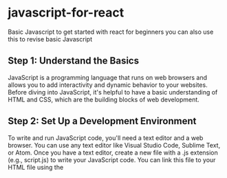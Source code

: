 # javascript-for-react
Basic Javascript to get started with react for beginners you can also use this to revise basic Javascript

## Step 1: Understand the Basics
JavaScript is a programming language that runs on web browsers and allows you to add interactivity and dynamic behavior to your websites. Before diving into JavaScript, it's helpful to have a basic understanding of HTML and CSS, which are the building blocks of web development.

## Step 2: Set Up a Development Environment
To write and run JavaScript code, you'll need a text editor and a web browser. You can use any text editor like Visual Studio Code, Sublime Text, or Atom. Once you have a text editor, create a new file with a .js extension (e.g., script.js) to write your JavaScript code. You can link this file to your HTML file using the <script> tag.
  
## Step 3: Variables and Data Types
In JavaScript, you use variables to store and manipulate data. Variables are declared using the let, const, or var keywords. JavaScript has different data types, including numbers, strings, booleans, arrays, and objects.

```
let message = "Hello, World!";
const pi = 3.14;
let isTrue = true;
let numbers = [1, 2, 3, 4, 5];
let person = {
  name: "John",
  age: 30,
};
```
   
## Step 4: Operators and Expressions
  
JavaScript provides various operators for performing arithmetic, comparison, logical, and assignment operations. You can use expressions to combine variables and values to produce a result.

```
let x = 5;
let y = 3;
let sum = x + y;
let isGreater = x > y;  
```

## Step 5: Control Flow
JavaScript provides different control flow statements to make decisions and repeat code blocks. These include if...else statements, switch statements, and loops like for, while, and do...while.

``` 
let age = 18;

if (age >= 18) {
  console.log("You are an adult.");
} else {
  console.log("You are a minor.");
}

let day = "Monday";

switch (day) {
  case "Saturday":
    console.log("It's the weekend!");
    break;
  case "Sunday":
    console.log("It's the weekend!");
    break;
  default:
    console.log("It's a weekday.");
}

for (let i = 1; i <= 5; i++) {
  console.log(i);
}

let i = 1;
while (i <= 5) {
  console.log(i);
  i++;
}
```

## Step 6: Functions
Functions allow you to group code into reusable blocks. You can define your own functions or use built-in JavaScript functions.

```
function greet(name) {
  console.log("Hello, " + name + "!");
}

greet("John");

function add(x, y) {
  return x + y;
}

let result = add(3, 4);
console.log(result);
```

## Step 7: Working with the Document Object Model (DOM)
  
The Document Object Model (DOM) represents the structure of an HTML document. JavaScript can interact with the DOM to manipulate elements, change styles, handle events, and more.

```
let heading = document.getElementById("myHeading");
heading.textContent = "New Heading";
heading.style.color = "red";

let button = document.getElementById("myButton");
button.addEventListener("click", function() {
  console.log("Button clicked!");
});
```

These are the fundamental concepts of JavaScript that will provide a solid foundation for learning React. Remember to practice writing code and experiment with examples to reinforce your understanding
  
## step 8: Further Learning
 
#### Step 1: Review the Basics

Take some time to review the basics of JavaScript. Ensure you have a good understanding of variables, data types, operators, control flow statements, functions, and the DOM.

Resources:
  
[Mozilla Developer Network (MDN) JavaScript Guide](developer.mozilla.org/en-US/docs/Web/JavaScript/Guide)
  
[JavaScript.info](javascript.info)
  
[Eloquent JavaScript](eloquentjavascript.net)

#### Step 2: Explore Advanced JavaScript Concepts

Once you have a solid grasp of the fundamentals, it's time to dive into more advanced JavaScript concepts. Some important areas to explore include:

    Closures: Learn about lexical scoping, closure creation, and their practical applications.
  
    Prototypes and Object-Oriented Programming: Understand JavaScript's unique approach to object-oriented programming and how prototypes work.
  
    Asynchronous JavaScript: Explore asynchronous programming concepts, including callbacks, promises, and async/await.
  
    Modules: Learn about JavaScript modules to organize and structure your code effectively.

Resources:

[MDN JavaScript Reference](developer.mozilla.org/en-US/docs/Web/JavaScript/Reference)
  
[JavaScript.info Advanced Topics](javascript.info/advanced-topics)

#### Step 3: Practice Coding

Practice is crucial for mastering any programming language. Challenge yourself with coding exercises and projects to reinforce your knowledge. Some platforms that offer coding exercises and projects include:

    FreeCodeCamp: freecodecamp.org
  
    Codecademy: codecademy.com
  
    LeetCode: leetcode.com

#### Step 4: Read JavaScript Books

Consider reading books that delve deeper into JavaScript concepts. Here are a few highly recommended options:

    "You Don't Know JS" series by Kyle Simpson: A comprehensive series of books that covers JavaScript in detail.
  
    "JavaScript: The Good Parts" by Douglas Crockford: A concise guide that highlights the good parts of JavaScript.
  
    "Effective JavaScript" by David Herman: Provides practical tips and techniques for writing effective JavaScript code.

#### Step 5: Engage in the JavaScript Community

Engaging with the JavaScript community can be valuable for learning and staying up to date with the latest trends. Participate in online forums, join JavaScript-related social media groups, and attend local meetups or conferences. The following platforms are excellent for connecting with the JavaScript community:

    Reddit: [Visit the r/javascript subreddit](reddit.com/r/javascript)
  
    Twitter: Follow JavaScript experts, developers, and organizations to stay informed about JavaScript-related news and discussions.
  
    Meetup: Explore local meetup groups focused on JavaScript or web development.

Remember to set goals, break complex concepts into smaller manageable parts, and always practice what you learn. JavaScript is a versatile language, and continuous learning and exploration will help you become a proficient developer.  
